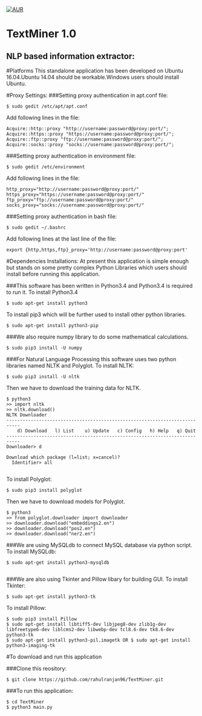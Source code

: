 [![AUR](https://img.shields.io/aur/license/yaourt.svg?maxAge=2592000?style=flat-square)](https://raw.githubusercontent.com/rahulranjan96/TextMiner/master/LICENSE.txt?token=APHqCzbjidKXSG9I056xLviUt6URhmBtks5XZ6kYwA%3D%3D)

TextMiner 1.0
==============

NLP based information extractor:
-------------------------------

#Platforms
This standalone application has been developed on Ubuntu 16.04.Ubuntu 14.04 should be workable.Windows users should install Ubuntu.

#Proxy Settings:
###Setting proxy authentication in apt.conf file:
```
$ sudo gedit /etc/apt/apt.conf
```
Add following lines in the file:
```
Acquire::http::proxy "http://username:password@proxy:port/";
Acquire::https::proxy "https://username:password@proxy:port/";
Acquire::ftp::proxy "ftp://username:password@proxy:port/";
Acquire::socks::proxy "socks://username:password@proxy:port/";

```
###Setting proxy authentication in environment file:
```
$ sudo gedit /etc/environment
```
Add following lines in the file:
```
http_proxy="http://username:password@proxy:port/"
https_proxy="https://username:password@proxy:port/"
ftp_proxy="ftp://username:password@proxy:port/"
socks_proxy="socks://username:password@proxy:port/"
```
###Setting proxy authentication in bash file:
```
$ sudo gedit ~/.bashrc

```
Add following lines at the last line of the file:
```
export {http,https,ftp}_proxy='http://username:password@proxy:port'

```

#Dependencies Installations:
At present this application is simple enough but stands on some pretty complex Python Libraries which users should install before running this application.

###This software has been written in Python3.4 and Python3.4 is required to run it.
To install Python3.4
```
$ sudo apt-get install python3

```
To install pip3 which will be further used to install other python libraries.
```
$ sudo apt-get install python3-pip

```
###We also require numpy library to do some mathematical calculations.
```
$ sudo pip3 install -U numpy
```
###For Natural Language Processing this software uses two python libraries named NLTK and Polyglot.
To install NLTK:
```
$ sudo pip3 install -U nltk
```
Then we have to download the training data for NLTK.

```
$ python3
>> import nltk
>> nltk.download()
NLTK Downloader
---------------------------------------------------------------------------
    d) Download   l) List    u) Update   c) Config   h) Help   q) Quit
---------------------------------------------------------------------------
Downloader> d

Download which package (l=list; x=cancel)?
  Identifier> all


```

To install Polyglot:
```
$ sudo pip3 install polyglot

```
Then we have to download models for Polyglot.
```
$ python3
>> from polyglot.downloader import downloader
>> downloader.download("embeddings2.en")
>> downloader.download("pos2.en")
>> downloader.download("ner2.en")
```

###We are using MySQLdb to connect MySQL database via python script.
To install MySQLdb:
```
$ sudo apt-get install python3-mysqldb


```

###We are also using Tkinter and Pillow libary for building GUI.
To install Tkinter:
```
$ sudo apt-get install python3-tk

```
To install Pillow:
```
$ sudo pip3 install Pillow
$ sudo apt-get install libtiff5-dev libjpeg8-dev zlib1g-dev libfreetype6-dev liblcms2-dev libwebp-dev tcl8.6-dev tk8.6-dev python3-tk
$ sudo apt-get install python3-pil.imagetk OR $ sudo apt-get install python3-imaging-tk

```

#To download and run this application

###Clone this reository:
```
$ git clone https://github.com/rahulranjan96/TextMiner.git
```
###To run this application:

```
$ cd TextMiner
$ python3 main.py

```
